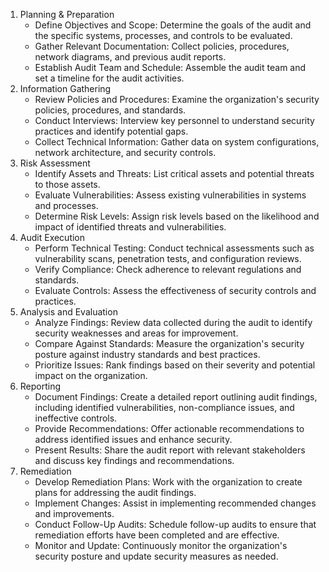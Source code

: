 1. Planning & Preparation
	- Define Objectives and Scope: Determine the goals of the audit and the specific systems, processes, and controls to be evaluated.
	- Gather Relevant Documentation: Collect policies, procedures, network diagrams, and previous audit reports.
	- Establish Audit Team and Schedule: Assemble the audit team and set a timeline for the audit activities.
2. Information Gathering
	- Review Policies and Procedures: Examine the organization's security policies, procedures, and standards.
	- Conduct Interviews: Interview key personnel to understand security practices and identify potential gaps.
	- Collect Technical Information: Gather data on system configurations, network architecture, and security controls.
3. Risk Assessment
	- Identify Assets and Threats: List critical assets and potential threats to those assets.
	- Evaluate Vulnerabilities: Assess existing vulnerabilities in systems and processes.
	- Determine Risk Levels: Assign risk levels based on the likelihood and impact of identified threats and vulnerabilities.
4. Audit Execution
	- Perform Technical Testing: Conduct technical assessments such as vulnerability scans, penetration tests, and configuration reviews.
	- Verify Compliance: Check adherence to relevant regulations and standards.
	- Evaluate Controls: Assess the effectiveness of security controls and practices.
5. Analysis and Evaluation
	- Analyze Findings: Review data collected during the audit to identify security weaknesses and areas for improvement.
	- Compare Against Standards: Measure the organization's security posture against industry standards and best practices.
	- Prioritize Issues: Rank findings based on their severity and potential impact on the organization.
6. Reporting
	- Document Findings: Create a detailed report outlining audit findings, including identified vulnerabilities, non-compliance issues, and ineffective controls.
	- Provide Recommendations: Offer actionable recommendations to address identified issues and enhance security.
	- Present Results: Share the audit report with relevant stakeholders and discuss key findings and recommendations.
7. Remediation
	- Develop Remediation Plans: Work with the organization to create plans for addressing the audit findings.
	- Implement Changes: Assist in implementing recommended changes and improvements.
	- Conduct Follow-Up Audits: Schedule follow-up audits to ensure that remediation efforts have been completed and are effective.
	- Monitor and Update: Continuously monitor the organization's security posture and update security measures as needed.